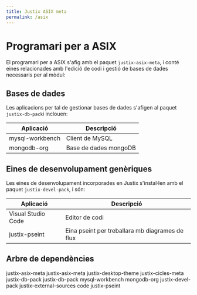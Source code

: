 ```yaml
---
title: Justix ASIX meta
permalink: /asix
---
```


# Programari per a ASIX

El programari per a ASIX s'afig amb el paquet `justix-asix-meta`, i conté eines relacionades amb l'edició de codi i gestió de bases de dades necessaris per al mòdul:

## Bases de dades

Les aplicacions per tal de gestionar bases de dades s'afigen al paquet `justix-db-pack`i inclouen:

| Aplicació  |  Descripció |
|-----------|------------|
| mysql-workbench | Client de MySQL |
| mongodb-org  |   Base de dades mongoDB |

## Eines de desenvolupament genèriques

Les eines de desenvolupament incorporades en Justix s'instal·len amb el paquet `justix-devel-pack`, i són:

| Aplicació | Descripció| 
|-----------|------------|
| Visual Studio Code | Editor de codi |
| justix-pseint | Eina pseint per treballara mb diagrames de flux |

## Arbre de dependències

justix-asix-meta
    justix-asix-meta
    justix-desktop-theme
    justix-cicles-meta
    justix-db-pack
        justix-db-pack
        mysql-workbench
        mongodb-org
    justix-devel-pack
        justix-external-sources
        code
        justix-pseint
